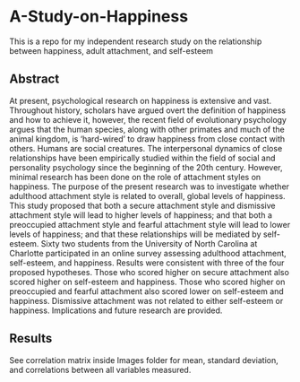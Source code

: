 # A-Study-on-Happiness
This is a repo for my independent research study on the relationship between happiness, adult attachment, and self-esteem

## Abstract

At present, psychological research on happiness is extensive and vast. Throughout history, scholars have argued overt the definition of happiness and how to achieve it, however,  the recent field of evolutionary psychology argues that the human species, along with other primates and much of the animal kingdom, is ‘hard-wired’ to draw happiness from close contact with others. Humans are social creatures. The interpersonal dynamics of close relationships have been empirically studied within the field of social and personality psychology since the beginning of the 20th century. However, minimal research has been done on the role of attachment styles on happiness. The purpose of the present research was to investigate whether adulthood attachment style is related to overall, global levels of happiness. This study proposed that both a secure attachment style and dismissive attachment style will lead to higher levels of happiness; and that both a preoccupied attachment style and fearful attachment style will lead to lower levels of happiness; and that these relationships will be mediated by self-esteem. Sixty two students from the University of North Carolina at Charlotte participated in an online survey assessing adulthood attachment, self-esteem, and happiness. Results were consistent with three of the four proposed hypotheses. Those who scored higher on secure attachment also scored higher on self-esteem and happiness. Those who scored higher on preoccupied and fearful attachment also scored lower on self-esteem and happiness. Dismissive attachment was not related to either self-esteem or happiness. Implications and future research are provided. 

## Results

See correlation matrix inside Images folder for mean, standard deviation, and correlations between all variables measured.
